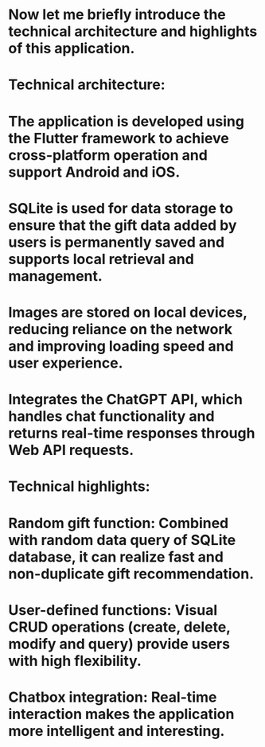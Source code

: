 # Now let me briefly introduce the technical architecture and highlights of this application.


# Technical architecture:
# The application is developed using the Flutter framework to achieve cross-platform operation and support Android and iOS.

# SQLite is used for data storage to ensure that the gift data added by users is permanently saved and supports local retrieval and management.

# Images are stored on local devices, reducing reliance on the network and improving loading speed and user experience.

# Integrates the ChatGPT API, which handles chat functionality and returns real-time responses through Web API requests.


# Technical highlights:
# Random gift function: Combined with random data query of SQLite database, it can realize fast and non-duplicate gift recommendation.

# User-defined functions: Visual CRUD operations (create, delete, modify and query) provide users with high flexibility.

# Chatbox integration: Real-time interaction makes the application more intelligent and interesting.


